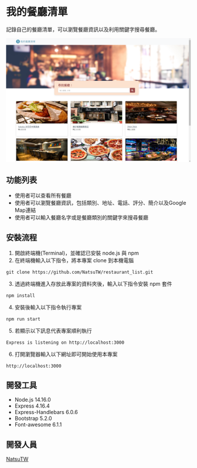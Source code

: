 # 我的餐廳清單

記錄自己的餐廳清單，可以瀏覽餐廳資訊以及利用關鍵字搜尋餐廳。

![index page](/public/image/AC_2-3_F_A1.png)

## 功能列表

- 使用者可以查看所有餐廳
- 使用者可以瀏覽餐廳資訊，包括類別、地址、電話、評分、簡介以及Google Map連結
- 使用者可以輸入餐廳名字或是餐廳類別的關鍵字來搜尋餐廳

## 安裝流程

1. 開啟終端機(Terminal)，並確認已安裝 node.js 與 npm 
2. 在終端機輸入以下指令，將本專案 clone 到本機電腦

```
git clone https://github.com/NatsuTW/restaurant_list.git
```

3. 透過終端機進入存放此專案的資料夾後，輸入以下指令安裝 npm 套件

```
npm install
```

4. 安裝後輸入以下指令執行專案

```
npm run start
```

5. 若顯示以下訊息代表專案順利執行

```
Express is listening on http://localhost:3000
```

6. 打開瀏覽器輸入以下網址即可開始使用本專案

```
http://localhost:3000
```

## 開發工具

- Node.js 14.16.0
- Express 4.16.4
- Express-Handlebars 6.0.6
- Bootstrap 5.2.0
- Font-awesome 6.1.1

## 開發人員

[NatsuTW](https://github.com/NatsuTW)
